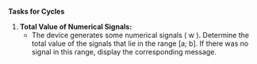 **Tasks for Cycles**

1. **Total Value of Numerical Signals:**
   - The device generates some numerical signals \( w \). Determine the total value of the signals that lie in the range [a; b]. If there was no signal in this range, display the corresponding message.
